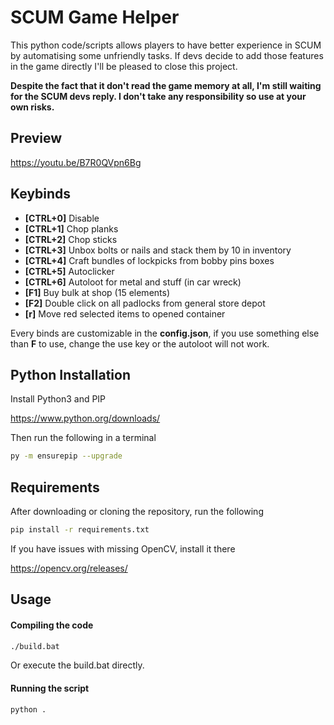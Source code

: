 # SCUM Game Helper

This python code/scripts allows players to have better experience in SCUM by automatising some unfriendly tasks. If devs decide to add those features in the game directly I'll be pleased to close this project.

**Despite the fact that it don't read the game memory at all, I'm still waiting for the SCUM devs reply. I don't take any responsibility so use at your own risks.**

## Preview

https://youtu.be/B7R0QVpn6Bg

## Keybinds

- **[CTRL+0]** Disable
- **[CTRL+1]** Chop planks
- **[CTRL+2]** Chop sticks
- **[CTRL+3]** Unbox bolts or nails and stack them by 10 in inventory
- **[CTRL+4]** Craft bundles of lockpicks from bobby pins boxes
- **[CTRL+5]** Autoclicker
- **[CTRL+6]** Autoloot for metal and stuff (in car wreck)
- **[F1]** Buy bulk at shop (15 elements)
- **[F2]** Double click on all padlocks from general store depot
- **[r]** Move red selected items to opened container

Every binds are customizable in the **config.json**, if you use something else than **F** to use, change the use key or the autoloot will not work.

## Python Installation

Install Python3 and PIP

https://www.python.org/downloads/

Then run the following in a terminal

```bash
py -m ensurepip --upgrade
```

## Requirements

After downloading or cloning the repository, run the following

```bash
pip install -r requirements.txt
```

If you have issues with missing OpenCV, install it there

https://opencv.org/releases/

## Usage

#### Compiling the code

```bash
./build.bat
```

Or execute the build.bat directly.

#### Running the script

```bash
python .
```
